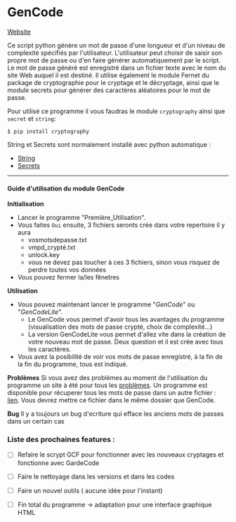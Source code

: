 # GenCode

[Website](##)


Ce script python génère un mot de passe d'une longueur et d'un niveau de complexité spécifiés par l'utilisateur. L'utilisateur peut choisir de saisir son propre mot de passe ou d'en faire générer automatiquement par le script. Le mot de passe généré est enregistré dans un fichier texte avec le nom du site Web auquel il est destiné. 
Il utilise également le module Fernet du package de cryptographie pour le cryptage et le décryptage, ainsi que le module secrets pour générer des caractères aléatoires pour le mot de passe.

Pour utilisé ce programme il vous faudras le module ``cryptography`` ainsi que ``secret`` et ``string``:

    $ pip install cryptography
String et Secrets sont normalement installé avec python automatique :
*    [String](https://docs.python.org/fr/3/library/string.html)
*    [Secrets](https://docs.python.org/3/library/secrets.html)

---
    
#### Guide d'utilisation du module GenCode

**Initialisation**
*   Lancer le programme "Première_Utilisation".
*   Vous faites ```Oui``` ensuite, 3 fichiers seronts crée dans votre repertoire il y aura 
    *   vosmotsdepasse.txt
    *   vmpd_crypté.txt
    *   unlock.key
    *   vous ne devez pas toucher à ces 3 fichiers, sinon vous risquez de perdre toutes vos données
*   Vous pouvez fermer la/les fênetres

**Utilisation**
*   Vous pouvez maintenant lancer le programme "*GenCode*" ou "*GenCodeLite*".
    *   Le GenCode vous permet d'avoir tous les avantages du programme (visualisation des mots de passe crypté, choix de     complexité...)
    *   La version GenCodeLite vous permet d'allez vite dans la création de votre nouveau mot de passe. Deux question et il     est crée avec tous les caractères.
* Vous avez la posibilité de voir vos mots de passe enregistré, à la fin de la fin du programme, tous est indiqué.

**Problèmes**
Si vous avez des problèmes au moment de l'utilisation du programme un site à été pour tous les [problèmes](##).
Un programme est disponible pour récuperer tous les mots de passe dans un autre fichier : [lien](https://www.mediafire.com/file/1wc63o3lwlnpz2q/Récupération.py/file).
Vous devrez mettre ce fichier dans le même dossier que GenCode.




**Bug**
Il y a toujours un bug d'ecriture qui efface les anciens mots de passes dans un certain cas



###  Liste des prochaines features :

- [ ] Refaire le scrypt GCF pour fonctionner avec les nouveaux cryptages et fonctionne avec GardeCode
- [ ] Faire le nettoyage dans les versions et dans les codes
- [ ] Faire un nouvel outils ( aucune idée pour l'instant)
- [ ] Fin total du programme -> adaptation pour une interface graphique HTML


